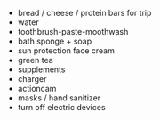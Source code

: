 * bread / cheese / protein bars for trip
* water
* toothbrush-paste-moothwash
* bath sponge + soap
* sun protection face cream
* green tea
* supplements
* charger
* actioncam
* masks / hand sanitizer
* turn off electric devices